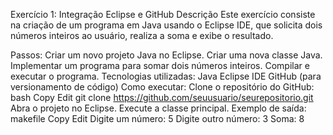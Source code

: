 Exercício 1: Integração Eclipse e GitHub
Descrição
Este exercício consiste na criação de um programa em Java usando o Eclipse IDE, que solicita dois números inteiros ao usuário, realiza a soma e exibe o resultado.

Passos:
Criar um novo projeto Java no Eclipse.
Criar uma nova classe Java.
Implementar um programa para somar dois números inteiros.
Compilar e executar o programa.
Tecnologias utilizadas:
Java
Eclipse IDE
GitHub (para versionamento de código)
Como executar:
Clone o repositório do GitHub:
bash
Copy
Edit
git clone https://github.com/seuusuario/seurepositorio.git
Abra o projeto no Eclipse.
Execute a classe principal.
Exemplo de saída:
makefile
Copy
Edit
Digite um número: 5
Digite outro número: 3
Soma: 8
